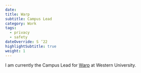```yaml
---
date: 
title: Warp
subtitle: Campus Lead
category: Work
tags:
  - privacy
  - safety
dateOverride: S ’22
highlightSubtitle: true
weight: 1
---
```


I am currently the Campus Lead for [Warp](https://warp.dev) at Western University.